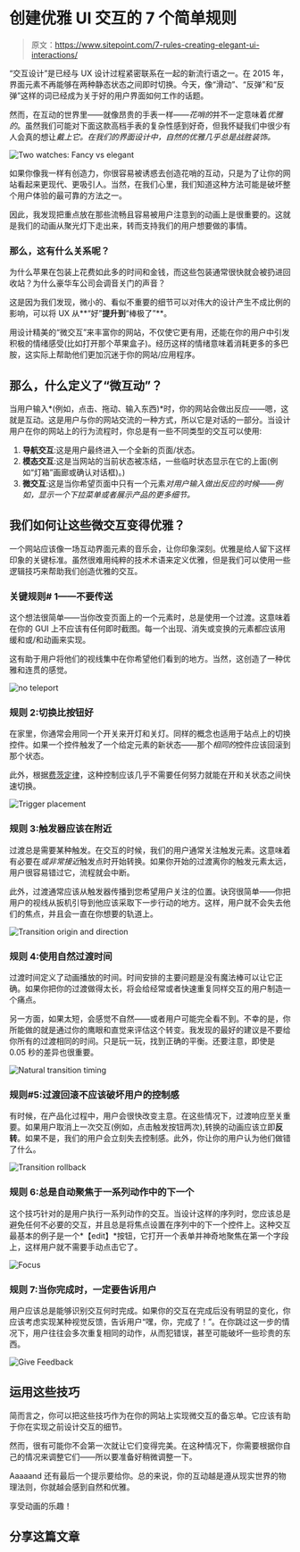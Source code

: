 # 创建优雅 UI 交互的 7 个简单规则

> 原文：<https://www.sitepoint.com/7-rules-creating-elegant-ui-interactions/>

“交互设计”是已经与 UX 设计过程紧密联系在一起的新流行语之一。在 2015 年，界面元素不再能够在两种静态状态之间即时切换。今天，像“滑动”、“反弹”和“反弹”这样的词已经成为关于好的用户界面如何工作的话题。

然而，在互动的世界里——就像昂贵的手表一样——*花哨的*并不一定意味着*优雅的*。虽然我们可能对下面这款高档手表的复杂性感到好奇，但我怀疑我们中很少有人会真的想让*戴上它。在我们的界面设计中，自然的优雅几乎总是战胜装饰。*

![Two watches: Fancy vs elegant](img/145e1721e2be07d9d1b3bd938eda2240.png)

如果你像我一样有创造力，你很容易被诱惑去创造花哨的互动，只是为了让你的网站看起来更现代、更吸引人。当然，在我们心里，我们知道这种方法可能是破坏整个用户体验的最可靠的方法之一。

因此，我发现把重点放在那些流畅且容易被用户注意到的动画上是很重要的。这就是我们的动画从聚光灯下走出来，转而支持我们的用户想要做的事情。

### 那么，这有什么关系呢？

为什么苹果在包装上花费如此多的时间和金钱，而这些包装通常很快就会被扔进回收站？为什么豪华车公司会调音关门的声音？

这是因为我们发现，微小的、看似不重要的细节可以对伟大的设计产生不成比例的影响，可以将 UX 从**“好”**提升到**“棒极了”**。

用设计精美的“微交互”来丰富你的网站，不仅使它更有用，还能在你的用户中引发积极的情绪感受(比如打开那个苹果盒子)。经历这样的情绪意味着消耗更多的多巴胺，这实际上帮助他们更加沉迷于你的网站/应用程序。

## 那么，什么定义了“微互动”？

当用户输入*(例如，点击、拖动、输入东西)*时，你的网站会做出反应——嗯，这就是互动。这是用户与你的网站交流的一种方式，所以它是对话的一部分。当设计用户在你的网站上的行为流程时，你总是有一些不同类型的交互可以使用:

1.  **导航交互**:这是用户最终进入一个全新的页面/状态。
2.  **模态交互**:这是当网站的当前状态被冻结，一些临时状态显示在它的上面(例如“灯箱”画廊或确认对话框)。)
3.  **微交互**:这是当你希望页面中只有一个元素*对用户输入做出反应的时候——例如，显示一个下拉菜单或者展示产品的更多细节。*

## 我们如何让这些微交互变得优雅？

一个网站应该像一场互动界面元素的音乐会，让你印象深刻。优雅是给人留下这样印象的关键标准。虽然很难用纯粹的技术术语来定义优雅，但是我们可以使用一些逻辑技巧来帮助我们创造优雅的交互。

### 关键规则# 1——不要传送

这个想法很简单——当你改变页面上的一个元素时，总是使用一个过渡。这意味着在你的 GUI 上不应该有任何即时截图。每一个出现、消失或变换的元素都应该用缓和或/和动画来实现。

这有助于用户将他们的视线集中在你希望他们看到的地方。当然，这创造了一种优雅和连贯的感觉。

![no teleport](img/b3b502d237a8264e418c78a3e2e86eef.png)

### 规则 2:切换比按钮好

在家里，你通常会用同一个开关来开灯和关灯。同样的概念也适用于站点上的切换控件。如果一个控件触发了一个给定元素的新状态——那个*相同的*控件应该回滚到那个状态。

此外，根据[费茨定律](http://en.wikipedia.org/wiki/Fitts%27s_law)，这种控制应该几乎不需要任何努力就能在开和关状态之间快速切换。

![Trigger placement](img/112916b42a4db33c6de0916f3a32cef3.png)

### 规则 3:触发器应该在附近

过渡总是需要某种触发。在交互的时候，我们的用户通常关注触发元素。这意味着有必要在*或非常接近*触发点时开始转换。如果你开始的过渡离你的触发元素太远，用户很容易错过它，流程就会中断。

此外，过渡通常应该从触发器传播到您希望用户关注的位置。诀窍很简单——你把用户的视线从扳机引导到他应该采取下一步行动的地方。这样，用户就不会失去他们的焦点，并且会一直在你想要的轨道上。

![Transition origin and direction](img/6221df03d475610af9523e40a7bec121.png)

### 规则 4:使用自然过渡时间

过渡时间定义了动画播放的时间。时间安排的主要问题是没有魔法棒可以让它正确。如果你把你的过渡做得太长，将会给经常或者快速重复同样交互的用户制造一个痛点。

另一方面，如果太短，会感觉不自然——或者用户可能完全看不到。不幸的是，你所能做的就是通过你的鹰眼和直觉来评估这个转变。我发现的最好的建议是不要给你所有的过渡相同的时间。只是玩一玩，找到正确的平衡。还要注意，即使是 0.05 秒的差异也很重要。

![Natural transition timing](img/2e06c6f9560bc8f64cd7004c0ab98b90.png)

### 规则#5:过渡回滚不应该破坏用户的控制感

有时候，在产品化过程中，用户会很快改变主意。在这些情况下，过渡响应至关重要。如果用户取消上一次交互(例如，点击触发按钮两次),转换的动画应该立即**反转**。如果不是，我们的用户会立刻失去控制感。此外，你让你的用户认为他们做错了什么。

![Transition rollback](img/d486c890b50dcb4ab68cda20c7eadcb0.png)

### 规则 6:总是自动聚焦于一系列动作中的下一个

这个技巧针对的是用户执行一系列动作的交互。当设计这样的序列时，您应该总是避免任何不必要的交互，并且总是将焦点设置在序列中的下一个控件上。这种交互最基本的例子是一个*【edit】*按钮，它打开一个表单并神奇地聚焦在第一个字段上，这样用户就不需要手动点击它了。

![Focus](img/ccc441db490e8a04164af83dca85af52.png)

### 规则 7:当你完成时，一定要告诉用户

用户应该总是能够识别交互何时完成。如果你的交互在完成后没有明显的变化，你应该考虑实现某种视觉反馈，告诉用户“嘿，你，完成了！”。在你跳过这一步的情况下，用户往往会多次重复相同的动作，从而犯错误，甚至可能破坏一些珍贵的东西。

![Give Feedback](img/325470ff8605b2068e7ebfff4dc2acb2.png)

## 运用这些技巧

简而言之，你可以把这些技巧作为在你的网站上实现微交互的备忘单。它应该有助于你在实现之前设计交互的细节。

然而，很有可能你不会第一次就让它们变得完美。在这种情况下，你需要根据你自己的情况来调整它们——所以要准备好稍微调整一下。

Aaaaand 还有最后一个提示要给你。总的来说，你的互动越是遵从现实世界的物理法则，你就越会感到自然和优雅。

享受动画的乐趣！

## 分享这篇文章
